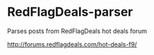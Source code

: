 # RedFlagDeals-parser
Parses posts from RedFlagDeals hot deals forum

http://forums.redflagdeals.com/hot-deals-f9/
